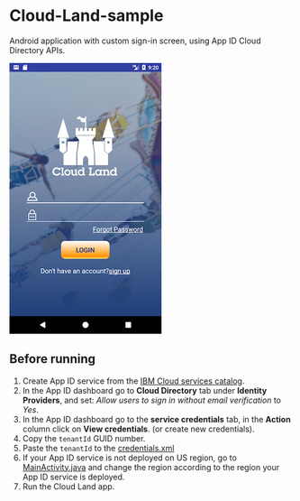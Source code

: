 # Cloud-Land-sample
Android application with custom sign-in screen, using App ID Cloud Directory APIs.

![alt text](/app/src/main/res/drawable/cloud_land_login.png)

## Before running 
1. Create App ID service from the [IBM Cloud services catalog](https://console.bluemix.net/catalog/services/app-id?taxonomyNavigation=apps).
2. In the App ID dashboard go to **Cloud Directory** tab under **Identity Providers**, and set: _Allow users to sign in without email verification_ to _Yes_.
3. In the App ID dashboard go to the **service credentials** tab, in the **Action** column click on **View credentials**. (or create new credentials).
4. Copy the `tenantId` GUID number.
5. Paste the `tenantId` to the [credentials.xml](/app/src/main/res/values/credentials.xml)
6. If your App ID service is not deployed on US region, go to [MainActivity.java](/app/src/main/java/com/ibm/bluemix/appid/cloud/directory/android/sample/appid/MainActivity.java) and change the region according to the region your App ID service is deployed.
7. Run the Cloud Land app.
